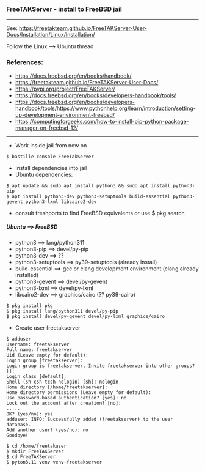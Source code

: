 ### FreeTAKServer - install to FreeBSD jail
***

See: https://freetakteam.github.io/FreeTAKServer-User-Docs/Installation/Linux/Installation/

Follow the Linux --> Ubuntu thread

### References:
* https://docs.freebsd.org/en/books/handbook/
* https://freetakteam.github.io/FreeTAKServer-User-Docs/
* https://pypi.org/project/FreeTAKServer/
* https://docs.freebsd.org/en/books/developers-handbook/tools/
* https://docs.freebsd.org/en/books/developers-handbook/tools/https://www.pythonhelp.org/learn/introduction/setting-up-development-environment-freebsd/
* https://computingforgeeks.com/how-to-install-pip-python-package-manager-on-freebsd-12/
***
* Work inside jail from now on

```
$ bastille console FreeTakServer
```

* Install dependencies into jail
* Ubuntu dependencies:

```
$ apt update && sudo apt install python3 && sudo apt install python3-pip
$ apt install python3-dev python3-setuptools build-essential python3-gevent python3-lxml libcairo2-dev
```

* consult freshports to find FreeBSD equivalents or use $ pkg search  

##### Ubuntu ==> FreeBSD
* python3 ==> lang/python311
* python3-pip ==> devel/py-pip
* python3-dev ==> ??
* python3-setuptools ==> py39-setuptools (already install) 
* build-essential ==> gcc or clang development environment (clang already installed)
* python3-gevent ==> devel/py-gevent
* python3-lxml ==> devel/py-lxml
* libcairo2-dev ==> graphics/cairo (?? py39-cairo)

```
$ pkg install pkg
$ pkg install lang/python311 devel/py-pip
$ pkg install devel/py-gevent devel/py-lxml graphics/cairo
```

* Create user freetakserver 
```
$ adduser
Username: freetakserver                         
Full name: freetakserver
Uid (Leave empty for default): 
Login group [freetakserver]: 
Login group is freetakserver. Invite freetakserver into other groups? []: 
Login class [default]: 
Shell (sh csh tcsh nologin) [sh]: nologin
Home directory [/home/freetakserver]: 
Home directory permissions (Leave empty for default): 
Use password-based authentication? [yes]: no
Lock out the account after creation? [no]: 
.....
OK? (yes/no): yes
adduser: INFO: Successfully added (freetakserver) to the user database.
Add another user? (yes/no): no
Goodbye!
```
```
$ cd /home/freetakuser
$ mkdir FreeTAKServer
$ cd FreeTAKServer
$ pyton3.11 venv venv-freetakserver


